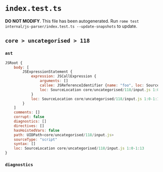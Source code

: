 # `index.test.ts`

**DO NOT MODIFY**. This file has been autogenerated. Run `rome test internal/js-parser/index.test.ts --update-snapshots` to update.

## `core > uncategorised > 118`

### `ast`

```javascript
JSRoot {
	body: [
		JSExpressionStatement {
			expression: JSCallExpression {
				arguments: []
				callee: JSReferenceIdentifier {name: "foo", loc: SourceLocation core/uncategorised/118/input.js 1:5-1:8 (foo)}
				loc: SourceLocation core/uncategorised/118/input.js 1:0-1:13
			}
			loc: SourceLocation core/uncategorised/118/input.js 1:0-1:13
		}
	]
	comments: []
	corrupt: false
	diagnostics: []
	directives: []
	hasHoistedVars: false
	path: UIDPath<core/uncategorised/118/input.js>
	sourceType: "script"
	syntax: []
	loc: SourceLocation core/uncategorised/118/input.js 1:0-1:13
}
```

### `diagnostics`

```

```
